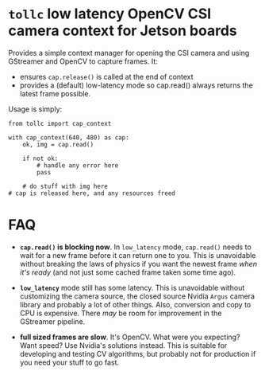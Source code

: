 # `tollc` low latency OpenCV CSI camera context for Jetson boards

Provides a simple context manager for opening the CSI camera and using GStreamer
and OpenCV to capture frames. It:

* ensures `cap.release()` is called at the end of context
* provides a (default) low-latency mode so cap.read() always returns the latest
  frame possible.

Usage is simply:

```python3
from tollc import cap_context

with cap_context(640, 480) as cap:
    ok, img = cap.read()

    if not ok:
        # handle any error here
        pass

    # do stuff with img here
# cap is released here, and any resources freed
```

# FAQ

* **`cap.read()` is blocking now**. In `low_latency` mode, `cap.read()` needs to
  wait for a new frame before it can return one to you. This is unavoidable
  without breaking the laws of physics if you want the newest frame *when it's
  ready* (and not just some cached frame taken some time ago).

* **`low_latency`** mode still has some latency. This is unavoidable without
  customizing the camera source, the closed source Nvidia `Argus` camera library
  and probably a lot of other things. Also, conversion and copy to CPU is
  expensive. There *may* be room for improvement in the GStreamer pipeline.

* **full sized frames are slow**. It's OpenCV. What were you expecting? Want
  speed? Use Nvidia's solutions instead. This is suitable for developing and
  testing CV algorithms, but probably not for production if you need your stuff
  to go fast.
